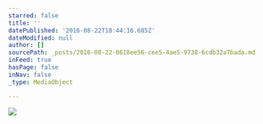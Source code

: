 ```yaml
---
starred: false
title: ''
datePublished: '2016-08-22T18:44:16.685Z'
dateModified: null
author: []
sourcePath: _posts/2016-08-22-0618ee56-cee5-4ae5-9738-6cdb32a7bada.md
inFeed: true
hasPage: false
inNav: false
_type: MediaObject

---
```

![](https://the-grid-user-content.s3-us-west-2.amazonaws.com/e6a2be0c-8113-4fcb-a5b9-574c28df5395.jpg)
